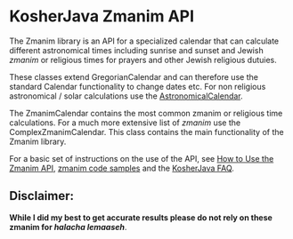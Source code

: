 KosherJava Zmanim API
=====================

The Zmanim library is an API for a specialized calendar that can calculate different astronomical
times including sunrise and sunset and Jewish _zmanim_ or religious times for prayers and other
Jewish religious dutuies.  

These classes extend GregorianCalendar and can therefore
use the standard Calendar functionality to change dates etc. For non religious astronomical / solar
calculations use the [AstronomicalCalendar](./src/net/sourceforge/zmanim/AstronomicalCalendar.java).

The ZmanimCalendar contains the most common zmanim or religious time calculations. For a much more
extensive list of _zmanim_ use the ComplexZmanimCalendar.
This class contains the main functionality of the Zmanim library.

For a basic set of instructions on the use of the API, see [How to Use the Zmanim API](http://www.kosherjava.com/zmanim-project/how-to-use-the-zmanim-api/), [zmanim code samples](http://www.kosherjava.com/tag/code-sample/) and the [KosherJava FAQ](http://www.kosherjava.com/tag/faq/).

Disclaimer:
-----------
__While I did my best to get accurate results please do
not rely on these zmanim for <em>halacha lemaaseh</em>__.
